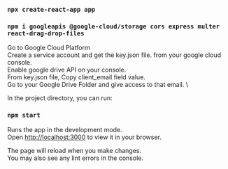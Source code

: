 ### `npx create-react-app app`

### `npm i googleapis @google-cloud/storage cors express multer react-drag-drop-files`

Go to Google Cloud Platform \
Create a service account and get the key.json file. from your google cloud console. \
Enable google drive API on your console. \
From key.json file, Copy client_email field value. \
Go to your Google Drive Folder and give access to that email. \

In the project directory, you can run:

### `npm start`

Runs the app in the development mode.\
Open [http://localhost:3000](http://localhost:3000) to view it in your browser.

The page will reload when you make changes.\
You may also see any lint errors in the console.
